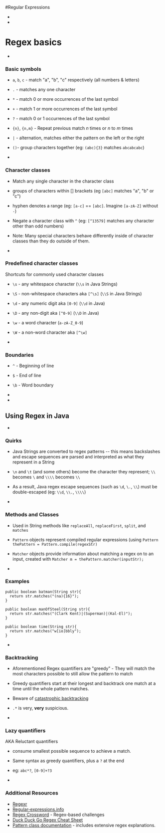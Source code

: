 #Regular Expressions

-
-
# Regex basics

-
### Basic symbols

- `a`, `b`, `c` - match "a", "b", "c" respectively (all numbers & letters)
- `.` - matches any one character
- `*` - match 0 or more occurrences of the last symbol
- `+` - match 1 or more occurrences of the last symbol
- `?` - match 0 or 1 occurrences of the last symbol
- `{n}`, `{n,m}` - Repeat previous match *n* times or *n* to *m* times
- `|` - alternation, matches either the pattern on the left or the right
- `()`- group characters together (eg: `(abc){3}` matches `abcabcabc`)

-
### Character classes

- Match any single character in the character class
- groups of characters within [] brackets (eg `[abc]` matches "a", "b" or "c")
- hyphen denotes a range (eg: `[a-c]` == `[abc]`. Imagine `[a-zA-Z]` without `-`)
- Negate a character class with `^` (eg: `[^13579]` matches any character other than odd numbers)
- Note: Many special characters behave differently inside of character classes than they do outside of them.

-
### Predefined character classes

Shortcuts for commonly used character classes

- `\s` - any whitespace character (`\\s` in Java Strings)
- `\S` - non-whitespace characters aka `[^\s]` (`\\S` in Java Strings)
- `\d` - any numeric digit aka `[0-9]` (`\\d` in Java)
- `\D` - any non-digit aka `[^0-9]` (`\\D` in Java)
- `\w` - a word character (`a-zA-Z_0-9`)
- `\W` - a non-word character aka `[^\w]`

-
### Boundaries

- `^` - Beginning of line
- `$` - End of line
- `\b` - Word boundary

-
-
## Using Regex in Java

-
### Quirks

- Java Strings are converted to regex patterns -- this means backslashes and escape sequences are parsed and interpreted as what they represent in a String
- `\n` and `\t` (and some others) become the character they represent; `\\` becomes `\` and `\\\\` becomes `\\` 
- As a result, Java regex escape sequences (such as `\d`, `\.`, `\\`) must be double-escaped (eg: `\\d`, `\\.`, `\\\\`)

-
### Methods and Classes

- Used in String methods like `replaceAll`, `replaceFirst`, `split`, and `matches`
- `Pattern` objects represent compiled regular expressions (using `Pattern thePattern = Pattern.compile(regexStr)`
- `Matcher` objects provide information about matching a regex on to an input, created with `Matcher m = thePattern.matcher(inputStr);`

-
### Examples

```
public boolean batman(String str){
  return str.matches("(na){16}");
}
```
```
public boolean manOfSteel(String str){
  return str.matches("(Clark Kent)|(Superman)|(Kal-El)");
}
```
```
public boolean time(String str){
  return str.matches("w[io]bbly");
}
```

-
### Backtracking

- Aforementioned Regex quantifiers are "greedy" - They will match the most characters possible to still allow the pattern to match
- Greedy quantifiers start at their longest and backtrack one match at a time until the whole pattern matches.
- Beware of [catastrophic backtracking](http://www.regular-expressions.info/catastrophic.html)
- `.*` is very, **very** suspicious.

-
### Lazy quantifiers

AKA Reluctant quantifiers

- consume smallest possible sequence to achieve a match.
- Same syntax as greedy quantifiers, plus a `?` at the end
- eg: `abc*?`, `[0-9]+?3`

-
### Additional Resources

- [Regexr](http://regexr.com/)
- [Regular-expressions.info](http://www.regular-expressions.info/)
- [Regex Crossword](https://regexcrossword.com/) - Regex-based challenges
- [Duck Duck Go Regex Cheat Sheet](https://duckduckgo.com/?q=regex+cheat+sheet&ia=cheatsheet)
- [Pattern class documentation](https://docs.oracle.com/javase/8/docs/api/java/util/regex/Pattern.html) - includes extensive regex explanations.